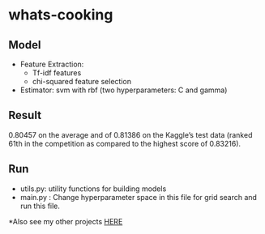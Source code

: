 # whats-cooking		

## Model  
* Feature Extraction:   
	* Tf-idf features  
	* chi-squared feature selection  
* Estimator: svm with rbf (two hyperparameters: C and gamma)
## Result
0.80457 on the average and of 0.81386 on the Kaggle’s test data (ranked 61th in the competition as compared to the highest score of 0.83216).   

## Run  
* utils.py: utility functions for building models
* main.py : Change hyperparameter space in this file for grid search and run this file.   

*Also see my other projects [HERE](http://thanh-ng.github.io/pages/src/)
